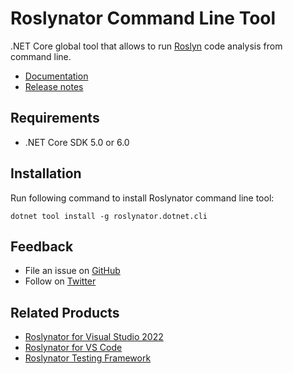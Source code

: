 # Roslynator Command Line Tool

.NET Core global tool that allows to run [Roslyn](https://github.com/dotnet/roslyn) code analysis from command line.

* [Documentation](https://github.com/josefpihrt/roslynator/blob/master/docs/cli/README.md)
* [Release notes](https://github.com/josefpihrt/roslynator/blob/master/CommandLine/ChangeLog.md)

## Requirements

* .NET Core SDK 5.0 or 6.0

## Installation

Run following command to install Roslynator command line tool:
```
dotnet tool install -g roslynator.dotnet.cli
```

## Feedback

* File an issue on [GitHub](https://github.com/josefpihrt/roslynator/issues/new)
* Follow on [Twitter](https://twitter.com/roslynator)

## Related Products

* [Roslynator for Visual Studio 2022](https://marketplace.visualstudio.com/items?itemName=josefpihrt.Roslynator2022)
* [Roslynator for VS Code](https://marketplace.visualstudio.com/items?itemName=josefpihrt-vscode.roslynator)
* [Roslynator Testing Framework](https://www.nuget.org/packages/Roslynator.Testing.CSharp.Xunit)
